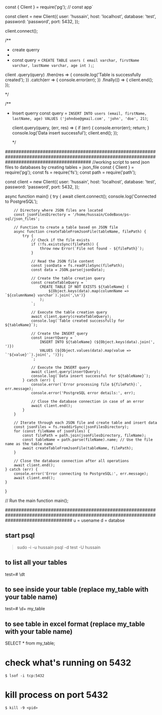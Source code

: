 const { Client } = require('pg');
// const app`

const client = new Client({
    user: 'hussain',
    host: 'localhost',
    database: 'test',
    password: 'password',
    port: 5432,
});

client.connect();



/**
 * create querry
 * 
 * const query = `
    CREATE TABLE users (
        email varchar,
        firstName varchar,
        lastName varchar,
        age int
    );
`;



client
    .query(query)
    .then(res => {
        console.log('Table is successfully created');
    })
    .catch(err => {
        console.error(err);
    })
    .finally(() => {
        client.end();
    });

 */

/** 
 * Insert querry
    const query = `
    INSERT INTO users (email, firstName, lastName, age)
    VALUES ('johndoe@gmail.com', 'john', 'doe', 21)
    `;

    client.query(query, (err, res) => {
        if (err) {
            console.error(err);
            return;
        }
        console.log('Data insert successful');
        client.end();
    });

    */

################################################################################################################################################
//working script to send json files to databases by creating tables = json_file
const { Client } = require('pg');
const fs = require('fs');
const path = require('path');

const client = new Client({
    user: 'hussain',
    host: 'localhost',
    database: 'test',
    password: 'password',
    port: 5432,
});

async function main() {
    try {
        await client.connect();
        console.log('Connected to PostgreSQL');

        // Directory where JSON files are located
        const jsonFilesDirectory = '/home/hussain/CodeBase/ps-sql/json_files';

        // Function to create a table based on JSON file
        async function createTableFromJsonFile(tableName, filePath) {
            try {
                // Check if the file exists
                if (!fs.existsSync(filePath)) {
                    throw new Error(`File not found - ${filePath}`);
                }

                // Read the JSON file content
                const jsonData = fs.readFileSync(filePath);
                const data = JSON.parse(jsonData);

                // Create the table creation query
                const createTableQuery = `
                    CREATE TABLE IF NOT EXISTS ${tableName} (
                        ${Object.keys(data).map(columnName => `${columnName} varchar`).join(',\n')}
                    );
                `;

                // Execute the table creation query
                await client.query(createTableQuery);
                console.log(`Table created successfully for ${tableName}`);

                // Create the INSERT query
                const insertQuery = `
                    INSERT INTO ${tableName} (${Object.keys(data).join(', ')})
                    VALUES (${Object.values(data).map(value => `'${value}'`).join(', ')});
                `;

                // Execute the INSERT query
                await client.query(insertQuery);
                console.log(`Data insert successful for ${tableName}`);
            } catch (err) {
                console.error(`Error processing file ${filePath}:`, err.message);
                console.error('PostgreSQL error details:', err);

                // Close the database connection in case of an error
                await client.end();
            }
        }

        // Iterate through each JSON file and create table and insert data
        const jsonFiles = fs.readdirSync(jsonFilesDirectory);
        for (const fileName of jsonFiles) {
            const filePath = path.join(jsonFilesDirectory, fileName);
            const tableName = path.parse(fileName).name; // Use the file name as the table name
            await createTableFromJsonFile(tableName, filePath);
        }

        // Close the database connection after all operations
        await client.end();
    } catch (err) {
        console.error('Error connecting to PostgreSQL:', err.message);
        await client.end();
    }
}

// Run the main function
main();



#########################################################################################################################################
u = usename d = databse 
## start psql
> sudo -i -u hussain 
> psql -d test -U hussain 

## to list all your tables
test=# \dt

## to see inside your table (replace my_table with your table name)    
test=# \d+ my_table

## to see table in excel format (replace my_table with your table name)
SELECT * from my_table;

# check what's running on 5432
    $ lsof -i tcp:5432

# kill process on port 5432
    $ kill -9 <pid>